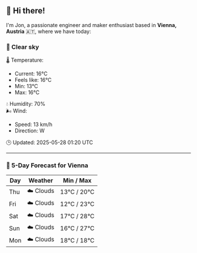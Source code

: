 ## 👋 Hi there!

I'm Jon, a passionate engineer and maker enthusiast based in **Vienna, Austria** 🇦🇹, where we have today:

### 🌙 Clear sky 

🌡️ Temperature: 
* Current: 16°C
* Feels like: 16°C
* Min: 13°C 
* Max: 16°C  

💧 Humidity: 70%  
🌬️ Wind: 
* Speed: 13 km/h 
* Direction: W  

🕒 Updated: 2025-05-28 01:20 UTC

---

### 📅 5-Day Forecast for Vienna

| Day | Weather | Min / Max |
|-----|---------|------------|
| Thu | ☁️ Clouds | 13°C / 20°C |
| Fri | ☁️ Clouds | 12°C / 23°C |
| Sat | ☁️ Clouds | 17°C / 28°C |
| Sun | ☁️ Clouds | 16°C / 27°C |
| Mon | ☁️ Clouds | 18°C / 18°C |
